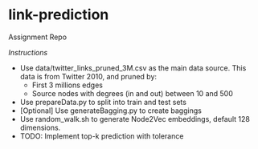 # link-prediction
Assignment Repo

*Instructions*
- Use data/twitter_links_pruned_3M.csv as the main data source. This data is from Twitter 2010, and pruned by:
	- First 3 millions edges
	- Source nodes with degrees (in and out) between 10 and 500
- Use prepareData.py to split into train and test sets
- [Optional] Use generateBagging.py to create baggings
- Use random_walk.sh to generate Node2Vec embeddings, default 128 dimensions. 
- TODO: Implement top-k prediction with tolerance